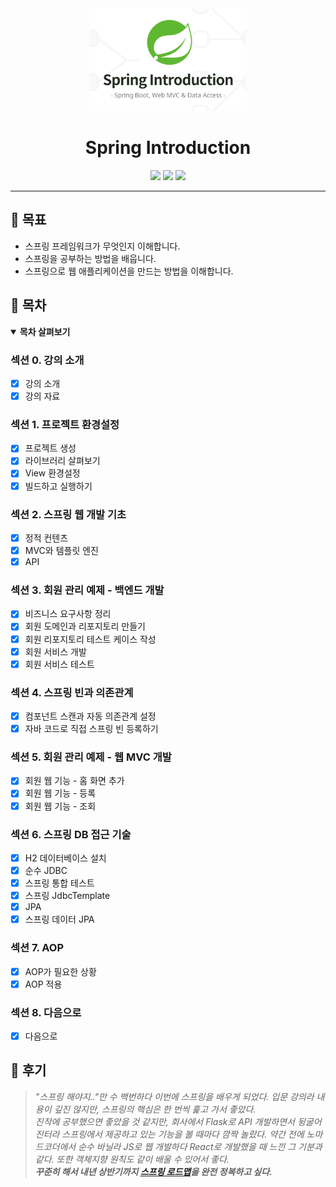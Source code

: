 <div align="center">
  <a href="https://github.com/coodingpenguin/spring-introduction">
    <img src="logo.png" alt="Logo" width="50%">
  </a>
  <h1>Spring Introduction</h1>
  <div>
    <img src="https://img.shields.io/badge/강사-김영한-e76f51?style=for-the-badge"/>
    <a href="https://inf.run/hivx6"><img src="https://img.shields.io/badge/플랫폼-인프런-faa307?style=for-the-badge"/></a>
    <img src="https://img.shields.io/badge/기간-2023.10.16%20~%202023.12.10-52b788?style=for-the-badge"/>
  </div>
</div>

---

## 🚩 목표

- 스프링 프레임워크가 무엇인지 이해합니다.
- 스프링을 공부하는 방법을 배웁니다.
- 스프링으로 웹 애플리케이션을 만드는 방법을 이해합니다.

## 📝 목차

<details open>

<summary><strong>목차 살펴보기</strong></summary>

### 섹션 0. 강의 소개

- [x] 강의 소개
- [x] 강의 자료

### 섹션 1. 프로젝트 환경설정

- [x] 프로젝트 생성
- [x] 라이브러리 살펴보기
- [x] View 환경설정
- [x] 빌드하고 실행하기

### 섹션 2. 스프링 웹 개발 기초

- [x] 정적 컨텐츠
- [x] MVC와 템플릿 엔진
- [x] API

### 섹션 3. 회원 관리 예제 - 백엔드 개발

- [x] 비즈니스 요구사항 정리
- [x] 회원 도메인과 리포지토리 만들기
- [x] 회원 리포지토리 테스트 케이스 작성
- [x] 회원 서비스 개발
- [x] 회원 서비스 테스트

### 섹션 4. 스프링 빈과 의존관계

- [x] 컴포넌트 스캔과 자동 의존관계 설정
- [x] 자바 코드로 직접 스프링 빈 등록하기

### 섹션 5. 회원 관리 예제 - 웹 MVC 개발

- [x] 회원 웹 기능 - 홈 화면 추가
- [x] 회원 웹 기능 - 등록
- [x] 회원 웹 기능 - 조회

### 섹션 6. 스프링 DB 접근 기술

- [x] H2 데이터베이스 설치
- [x] 순수 JDBC
- [x] 스프링 통합 테스트
- [x] 스프링 JdbcTemplate
- [x] JPA
- [x] 스프링 데이터 JPA

### 섹션 7. AOP

- [x] AOP가 필요한 상황
- [x] AOP 적용

### 섹션 8. 다음으로

- [x] 다음으로

</details>

## 💬 후기

> <i>"스프링 해야지.."만 수 백번하다 이번에 스프링을 배우게 되었다. 입문 강의라 내용이 깊진 않지만, 스프링의 핵심은 한 번씩 훑고 가서 좋았다.</i>  
> <i>진작에 공부했으면 좋았을 것 같지만, 회사에서 Flask로 API 개발하면서 뒹굴어진터라 스프링에서 제공하고 있는 기능을 볼 때마다 깜짝 놀랐다. 약간 전에 노마드코더에서 순수 바닐라 JS로 웹 개발하다 React로 개발했을 때 느낀 그 기분과 같다. 또한 객체지향 원칙도 같이 배울 수 있어서 좋다.</i>  
> <i><strong>꾸준히 해서 내년 상반기까지 [스프링 로드맵](https://www.inflearn.com/roadmaps/373)을 완전 정복하고 싶다.</strong></i>
